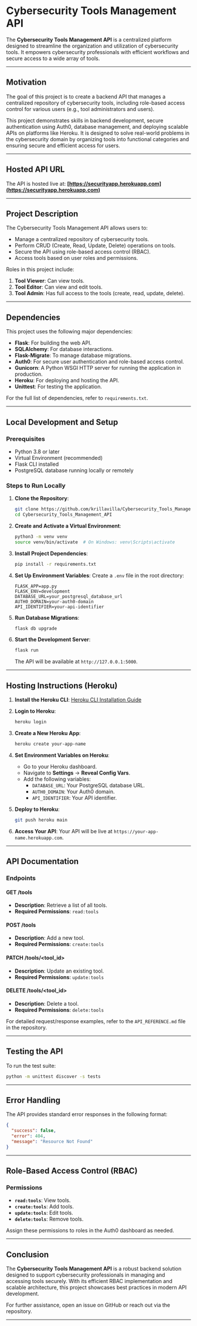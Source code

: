 
# Cybersecurity Tools Management API

The **Cybersecurity Tools Management API** is a centralized platform designed to streamline the organization and utilization of cybersecurity tools. It empowers cybersecurity professionals with efficient workflows and secure access to a wide array of tools.

---

## Motivation

The goal of this project is to create a backend API that manages a centralized repository of cybersecurity tools, including role-based access control for various users (e.g., tool administrators and users). 

This project demonstrates skills in backend development, secure authentication using Auth0, database management, and deploying scalable APIs on platforms like Heroku. It is designed to solve real-world problems in the cybersecurity domain by organizing tools into functional categories and ensuring secure and efficient access for users.

---

## Hosted API URL

The API is hosted live at: **[https://securityapp.herokuapp.com](https://securityapp.herokuapp.com)**  

---

## Project Description

The Cybersecurity Tools Management API allows users to:
- Manage a centralized repository of cybersecurity tools.
- Perform CRUD (Create, Read, Update, Delete) operations on tools.
- Secure the API using role-based access control (RBAC).
- Access tools based on user roles and permissions.

Roles in this project include:
1. **Tool Viewer**: Can view tools.
2. **Tool Editor**: Can view and edit tools.
3. **Tool Admin**: Has full access to the tools (create, read, update, delete).

---

## Dependencies

This project uses the following major dependencies:
- **Flask**: For building the web API.
- **SQLAlchemy**: For database interactions.
- **Flask-Migrate**: To manage database migrations.
- **Auth0**: For secure user authentication and role-based access control.
- **Gunicorn**: A Python WSGI HTTP server for running the application in production.
- **Heroku**: For deploying and hosting the API.
- **Unittest**: For testing the application.

For the full list of dependencies, refer to `requirements.txt`.

---

## Local Development and Setup

### Prerequisites
- Python 3.8 or later
- Virtual Environment (recommended)
- Flask CLI installed
- PostgreSQL database running locally or remotely

### Steps to Run Locally

1. **Clone the Repository**:
   ```bash
   git clone https://github.com/krillavilla/Cybersecurity_Tools_Management_API.git
   cd Cybersecurity_Tools_Management_API
   ```

2. **Create and Activate a Virtual Environment**:
   ```bash
   python3 -m venv venv
   source venv/bin/activate  # On Windows: venv\Scripts\activate
   ```

3. **Install Project Dependencies**:
   ```bash
   pip install -r requirements.txt
   ```

4. **Set Up Environment Variables**:
   Create a `.env` file in the root directory:
   ```env
   FLASK_APP=app.py
   FLASK_ENV=development
   DATABASE_URL=your_postgresql_database_url
   AUTH0_DOMAIN=your-auth0-domain
   API_IDENTIFIER=your-api-identifier
   ```

5. **Run Database Migrations**:
   ```bash
   flask db upgrade
   ```

6. **Start the Development Server**:
   ```bash
   flask run
   ```
   The API will be available at `http://127.0.0.1:5000`.

---

## Hosting Instructions (Heroku)

1. **Install the Heroku CLI**:
   [Heroku CLI Installation Guide](https://devcenter.heroku.com/articles/heroku-cli)

2. **Login to Heroku**:
   ```bash
   heroku login
   ```

3. **Create a New Heroku App**:
   ```bash
   heroku create your-app-name
   ```

4. **Set Environment Variables on Heroku**:
   - Go to your Heroku dashboard.
   - Navigate to **Settings** → **Reveal Config Vars**.
   - Add the following variables:
     - `DATABASE_URL`: Your PostgreSQL database URL.
     - `AUTH0_DOMAIN`: Your Auth0 domain.
     - `API_IDENTIFIER`: Your API identifier.

5. **Deploy to Heroku**:
   ```bash
   git push heroku main
   ```

6. **Access Your API**:
   Your API will be live at `https://your-app-name.herokuapp.com`.

---

## API Documentation

### Endpoints

#### **GET /tools**
- **Description**: Retrieve a list of all tools.
- **Required Permissions**: `read:tools`

#### **POST /tools**
- **Description**: Add a new tool.
- **Required Permissions**: `create:tools`

#### **PATCH /tools/<tool_id>**
- **Description**: Update an existing tool.
- **Required Permissions**: `update:tools`

#### **DELETE /tools/<tool_id>**
- **Description**: Delete a tool.
- **Required Permissions**: `delete:tools`

For detailed request/response examples, refer to the `API_REFERENCE.md` file in the repository.

---

## Testing the API

To run the test suite:
```bash
python -m unittest discover -s tests
```

---

## Error Handling

The API provides standard error responses in the following format:
```json
{
  "success": false,
  "error": 404,
  "message": "Resource Not Found"
}
```

---

## Role-Based Access Control (RBAC)

### Permissions
- **`read:tools`**: View tools.
- **`create:tools`**: Add tools.
- **`update:tools`**: Edit tools.
- **`delete:tools`**: Remove tools.

Assign these permissions to roles in the Auth0 dashboard as needed.

---

## Conclusion

The **Cybersecurity Tools Management API** is a robust backend solution designed to support cybersecurity professionals in managing and accessing tools securely. With its efficient RBAC implementation and scalable architecture, this project showcases best practices in modern API development.

For further assistance, open an issue on GitHub or reach out via the repository.

--- 

